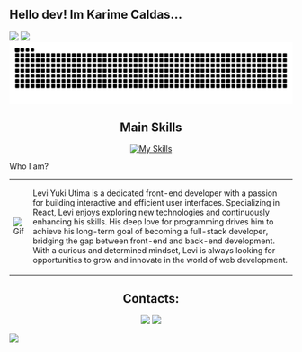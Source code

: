## Hello dev! Im Karime Caldas...

<div >
  <img widht=100vw height=50%  src="https://github-readme-stats.vercel.app/api?username=karimecaldas&show_icons=true&theme=transparent&include_all_commits=true&count_private=true"/>
  <img widht=100% height=50% src="https://github-readme-stats.vercel.app/api/top-langs/?username=karimecaldas&layout=compact&langs_count=16&theme=transparent"/>
</div>

<picture align="center">
  <source media="(prefers-color-scheme: dark)" srcset="https://raw.githubusercontent.com/karimecaldas/karimecaldas/output/github-contribution-grid-snake-dark.svg">
  <source media="(prefers-color-scheme: light)" srcset="https://raw.githubusercontent.com/karimecaldas/karimecaldas/output/github-contribution-grid-snake-dark.svg">
  <img align="center" alt="github contribution grid snake animation" src="https://raw.githubusercontent.com/karimecaldas/karimecaldas/output/github-contribution-grid-snake.svg">
</picture>
<div align="center">
  
## Main Skills
  [![My Skills](https://skillicons.dev/icons?i=html,css,js,php,angular,java,python)](https://skillicons.dev)

</div>

<span>Who I am?</span>
<table>
  <tr>
    <td>
      <img src="https://media1.tenor.com/m/AlUkiGkR2j8AAAAd/new-game-ahagon-umiko-programming.gif" alt="Gif" width=1500vw/>
    </td>
    <td>
      <p>Levi Yuki Utima is a dedicated front-end developer with a passion for building interactive and efficient user interfaces. Specializing in React, Levi enjoys exploring new technologies and continuously enhancing his skills. His deep love for programming drives him to achieve his long-term goal of becoming a full-stack developer, bridging the gap between front-end and back-end development. With a curious and determined mindset, Levi is always looking for opportunities to grow and innovate in the world of web development.</p>
    </td>
  </tr>
</table>  

<div align= "center">
  
## Contacts:

<a href = "leviutima.profissional@gmail.com"> <img src="https://img.shields.io/badge/-Gmail-%23333?style=for-the-badge&logo=gmail&logoColor=white" target="_blank"></a>
<a href="https://www.linkedin.com/in/levi-yuki-utima-7b3187289/" target="_blank"><img src="https://img.shields.io/badge/-LinkedIn-%230077B5?style=for-the-badge&logo=linkedin&logoColor=white"  target="_blank"></a> 


</div>
<img width=100% src="https://capsule-render.vercel.app/api?type=waving&height=100&color=black&reversal=false&section=footer"/>
